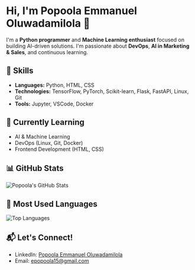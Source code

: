 # Hi, I'm Popoola Emmanuel Oluwadamilola 👋

I'm a **Python programmer** and **Machine Learning enthusiast** focused on building AI-driven solutions. I'm passionate about **DevOps**, **AI in Marketing & Sales**, and continuous learning.

## 🚀 Skills

- **Languages:** Python, HTML, CSS
- **Technologies:** TensorFlow, PyTorch, Scikit-learn, Flask, FastAPI, Linux, Git
- **Tools:** Jupyter, VSCode, Docker

## 🌱 Currently Learning

- AI & Machine Learning
- DevOps (Linux, Git, Docker)
- Frontend Development (HTML, CSS)

## 📊 GitHub Stats

![Popoola's GitHub Stats](https://github-readme-stats.vercel.app/api?username=iamgifted&show_icons=true&count_private=true&hide=prs&hide_title=true&theme=radical)

## 🧰 Most Used Languages

![Top Languages](https://github-readme-stats.vercel.app/api/top-langs/?username=iamgifted&langs_count=5&layout=compact&theme=radical)

## 📬 Let's Connect!

- LinkedIn: [Popoola Emmanuel Oluwadamilola](https://www.linkedin.com/in/iamgifted/)
- Email: epopoola15@gmail.com
